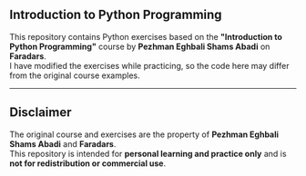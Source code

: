 ## Introduction to Python Programming
This repository contains Python exercises based on the **"Introduction to Python Programming"** course by **Pezhman Eghbali Shams Abadi** on **Faradars**.  
I have modified the exercises while practicing, so the code here may differ from the original course examples.

---

## Disclaimer
The original course and exercises are the property of **Pezhman Eghbali Shams Abadi** and **Faradars**.  
This repository is intended for **personal learning and practice only** and is **not for redistribution or commercial use**.
